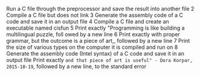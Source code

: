 Run a C file through the preprocessor and save the result into another     file
2 Compile a C file but does not link
3 Generate the assembly code of a C code and save it in an output file
4 Compile a C file and create an executable named cisfun
5 Print exactly "Programming is like building a multilingual puzzle, foll    owed by a new line
6 Print exactly with proper grammar, but the outcome is a piece of art,,     followed by a new line
7 Print the size of various types on the computer it is compiled and run     on
8 Generate the assembly code (Intel syntax) of a C code and save it in an     output file
Print exactly `and that piece of art is useful" - Dora Korpar, 2015-10-19`, followed by a new line, to the standard error
